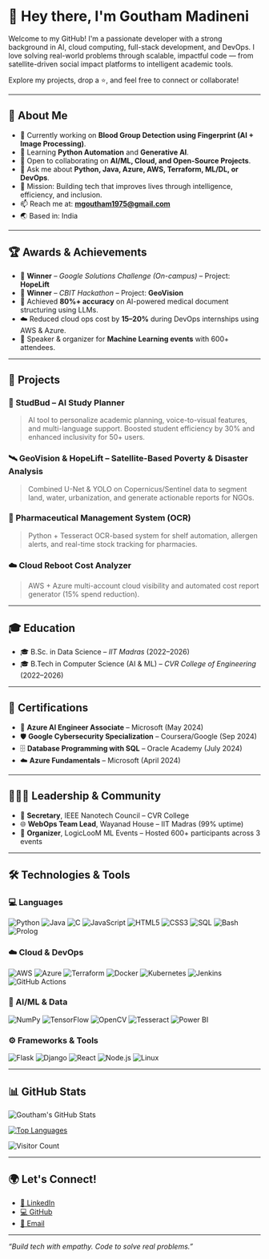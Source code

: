 # 👋 Hey there, I'm Goutham Madineni

Welcome to my GitHub! I'm a passionate developer with a strong background in AI, cloud computing, full-stack development, and DevOps. I love solving real-world problems through scalable, impactful code — from satellite-driven social impact platforms to intelligent academic tools.

Explore my projects, drop a ⭐, and feel free to connect or collaborate!

---

## 🧠 About Me

- 🔭 Currently working on **Blood Group Detection using Fingerprint (AI + Image Processing)**.
- 🌱 Learning **Python Automation** and **Generative AI**.
- 👯 Open to collaborating on **AI/ML, Cloud, and Open-Source Projects**.
- 💬 Ask me about **Python, Java, Azure, AWS, Terraform, ML/DL, or DevOps**.
- 🧭 Mission: Building tech that improves lives through intelligence, efficiency, and inclusion.
- 📫 Reach me at: **mgoutham1975@gmail.com**
- 🌏 Based in: India

---

## 🏆 Awards & Achievements

- 🥇 **Winner** – *Google Solutions Challenge (On-campus)* – Project: **HopeLift**
- 🥇 **Winner** – *CBIT Hackathon* – Project: **GeoVision**
- 🧠 Achieved **80%+ accuracy** on AI-powered medical document structuring using LLMs.
- ☁️ Reduced cloud ops cost by **15–20%** during DevOps internships using AWS & Azure.
- 📢 Speaker & organizer for **Machine Learning events** with 600+ attendees.

---

## 🚀 Projects

### 🧠 StudBud – AI Study Planner
> AI tool to personalize academic planning, voice-to-visual features, and multi-language support.
> Boosted student efficiency by 30% and enhanced inclusivity for 50+ users.

### 🛰️ GeoVision & HopeLift – Satellite-Based Poverty & Disaster Analysis
> Combined U-Net & YOLO on Copernicus/Sentinel data to segment land, water, urbanization, and generate actionable reports for NGOs.

### 💊 Pharmaceutical Management System (OCR)
> Python + Tesseract OCR-based system for shelf automation, allergen alerts, and real-time stock tracking for pharmacies.

### ☁️ Cloud Reboot Cost Analyzer
> AWS + Azure multi-account cloud visibility and automated cost report generator (15% spend reduction).

---

## 🎓 Education

- 🎓 B.Sc. in Data Science – *IIT Madras* (2022–2026)
- 🎓 B.Tech in Computer Science (AI & ML) – *CVR College of Engineering* (2022–2026)

---

## 📜 Certifications

- 🧠 **Azure AI Engineer Associate** – Microsoft (May 2024)
- 🛡️ **Google Cybersecurity Specialization** – Coursera/Google (Sep 2024)
- 🗄️ **Database Programming with SQL** – Oracle Academy (July 2024)
- ☁️ **Azure Fundamentals** – Microsoft (April 2024)

---

## 🧑‍🤝‍🧑 Leadership & Community

- 🧬 **Secretary**, IEEE Nanotech Council – CVR College
- 🌐 **WebOps Team Lead**, Wayanad House – IIT Madras (99% uptime)
- 🤖 **Organizer**, LogicLooM ML Events – Hosted 600+ participants across 3 events

---

## 🛠️ Technologies & Tools

### 💻 Languages
![Python](https://img.shields.io/badge/-Python-3776AB?style=flat&logo=python&logoColor=white)
![Java](https://img.shields.io/badge/-Java-007396?style=flat&logo=java&logoColor=white)
![C](https://img.shields.io/badge/-C-A8B9CC?style=flat&logo=c&logoColor=white)
![JavaScript](https://img.shields.io/badge/-JavaScript-F7DF1E?style=flat&logo=javascript&logoColor=black)
![HTML5](https://img.shields.io/badge/-HTML5-E34F26?style=flat&logo=html5&logoColor=white)
![CSS3](https://img.shields.io/badge/-CSS3-1572B6?style=flat&logo=css3&logoColor=white)
![SQL](https://img.shields.io/badge/-SQL-003B57?style=flat&logo=sqlite&logoColor=white)
![Bash](https://img.shields.io/badge/-Bash-4EAA25?style=flat&logo=gnubash&logoColor=white)
![Prolog](https://img.shields.io/badge/-Prolog-B28FCE?style=flat)

### ☁️ Cloud & DevOps
![AWS](https://img.shields.io/badge/-AWS-232F3E?style=flat&logo=amazonaws)
![Azure](https://img.shields.io/badge/-Azure-0089D6?style=flat&logo=microsoftazure)
![Terraform](https://img.shields.io/badge/-Terraform-623CE4?style=flat&logo=terraform)
![Docker](https://img.shields.io/badge/-Docker-2496ED?style=flat&logo=docker)
![Kubernetes](https://img.shields.io/badge/-Kubernetes-326CE5?style=flat&logo=kubernetes)
![Jenkins](https://img.shields.io/badge/-Jenkins-D24939?style=flat&logo=jenkins)
![GitHub Actions](https://img.shields.io/badge/-GitHub%20Actions-2088FF?style=flat&logo=github-actions)

### 🧠 AI/ML & Data
![NumPy](https://img.shields.io/badge/-NumPy-013243?style=flat&logo=numpy)
![TensorFlow](https://img.shields.io/badge/-TensorFlow-FF6F00?style=flat&logo=tensorflow)
![OpenCV](https://img.shields.io/badge/-OpenCV-5C3EE8?style=flat&logo=opencv)
![Tesseract](https://img.shields.io/badge/-Tesseract-5A4FCF?style=flat)
![Power BI](https://img.shields.io/badge/-PowerBI-F2C811?style=flat&logo=powerbi)

### ⚙️ Frameworks & Tools
![Flask](https://img.shields.io/badge/-Flask-000000?style=flat&logo=flask)
![Django](https://img.shields.io/badge/-Django-092E20?style=flat&logo=django)
![React](https://img.shields.io/badge/-React-61DAFB?style=flat&logo=react)
![Node.js](https://img.shields.io/badge/-Node.js-339933?style=flat&logo=node.js)
![Linux](https://img.shields.io/badge/-Linux-FCC624?style=flat&logo=linux)

---

## 📊 GitHub Stats

![Goutham's GitHub Stats](https://github-readme-stats.vercel.app/api?username=goutham-m7&show_icons=true&count_private=true&hide=prs&theme=radical)

[![Top Languages](https://github-readme-stats.vercel.app/api/top-langs/?username=goutham-m7&layout=compact&theme=radical)](https://github.com/goutham-m7)

![Visitor Count](https://profile-counter.glitch.me/goutham-m7/count.svg)

---

## 🌍 Let's Connect!

- [🔗 LinkedIn](https://www.linkedin.com/in/goutham-madineni)
- [💻 GitHub](https://github.com/goutham-m7)
- [📧 Email](mailto:mgoutham1975@gmail.com)

---

_“Build tech with empathy. Code to solve real problems.”_
